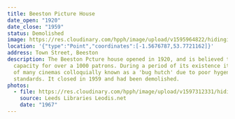```yaml
---
title: Beeston Picture House
date_open: "1920"
date_close: "1959"
status: Demolished
image: https://res.cloudinary.com/hpph/image/upload/v1595964822/hidinginplainsight/beestonpicturehouse.svg
location: '{"type":"Point","coordinates":[-1.5676787,53.7721162]}'
address: Town Street, Beeston
description: The Beeston Pcture house opened in 1920, and is believed to had
  capacity for over a 1000 patrons. During a period of its existence it was one
  of many cinemas colloquially known as a 'bug hutch' due to poor hygene
  standards. It closed in 1959 and had been demolished.
photos:
  - file: https://res.cloudinary.com/hpph/image/upload/v1597312331/hidinginplainsight/Beeston_Picture_House_Leeds_Libraries_2011930_172728.jpg
    source: Leeds Libraries Leodis.net
    date: "1967"
---
```

